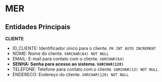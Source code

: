 # MER
## Entidades Principais
**CLIENTE**
- ID_CLIENTE: Identificador único para o cliente. `PK INT AUTO INCREMENT`
- NOME: Nome do cliente. `VARCHAR(64) NOT NULL`
- EMAIL: E-mail para contato com o cliente. `VARCHAR(64)`
- **SENHA: Senha para acesso ao sistema. `VARCHAR(128)`**
- TELEFONE: Telefone para contato com o cliente. `VARCHAR(13) NOT NULL`
- ENDERECO: Endereço do cliente. `VARCHAR(128) NOT NULL`